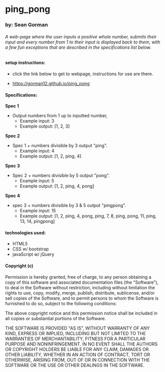 # ping_pong

### by: Sean Gorman

###### A web-page where the user inputs a positive whole number, submits their input and every number from 1 to their input is displayed back to them, with a few fun exceptions that are described in the specifications list below.

#### setup instructions:

* click the link below to get to webpage, instructions for use are there.

* https://gorman12.github.io/ping_pong


#### Specifications:

**Spec 1**
* Output numbers from 1 up to inputted number,
  * Example input: 3
  * Example output: [1, 2, 3]

**Spec 2**
* Spec 1 + numbers divisible by 3 output "ping".  
  * Example input: 4
  * Example output: [1, 2, ping, 4]

**Spec 3**
* Spec 2 + numbers divisible by 5 output "pong".
  * Example input: 5
  * Example output: [1, 2, ping, 4, pong]

**Spec 4**
* spec 3 + numbers divisible by 3 & 5 output "pingpong".
  * Example input: 15
  * Example output: [1, 2, ping, 4, pong, ping, 7, 8, ping, pong, 11, ping, 13, 14, pingpong]

#### technologies used:

* HTML5
* CSS w/ bootstrap
* javaScript w/ jQuery

#### Copyright (c)

Permission is hereby granted, free of charge, to any person obtaining a copy of this software and associated documentation files (the "Software"), to deal in the Software without restriction, including without limitation the rights to use, copy, modify, merge, publish, distribute, sublicense, and/or sell copies of the Software, and to permit persons to whom the Software is furnished to do so, subject to the following conditions:

The above copyright notice and this permission notice shall be included in all copies or substantial portions of the Software.

THE SOFTWARE IS PROVIDED "AS IS", WITHOUT WARRANTY OF ANY KIND, EXPRESS OR IMPLIED, INCLUDING BUT NOT LIMITED TO THE WARRANTIES OF MERCHANTABILITY, FITNESS FOR A PARTICULAR PURPOSE AND NONINFRINGEMENT. IN NO EVENT SHALL THE AUTHORS OR COPYRIGHT HOLDERS BE LIABLE FOR ANY CLAIM, DAMAGES OR OTHER LIABILITY, WHETHER IN AN ACTION OF CONTRACT, TORT OR OTHERWISE, ARISING FROM, OUT OF OR IN CONNECTION WITH THE SOFTWARE OR THE USE OR OTHER DEALINGS IN THE SOFTWARE.
